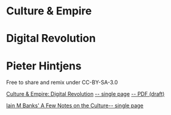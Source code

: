 # Culture & Empire
# Digital Revolution
# Pieter Hintjens

Free to share and remix under CC-BY-SA-3.0</p>

[Culture & Empire: Digital Revolution](cande.html) [-- single page](html/cande.html) [-- PDF (draft)](https://github.com/cultureandempire/cultureandempire.github.io/raw/master/pdf/cande-2013-10-26.pdf)

[Iain M Banks' A Few Notes on the Culture](culture.html)[-- single page](html/culture.html)
